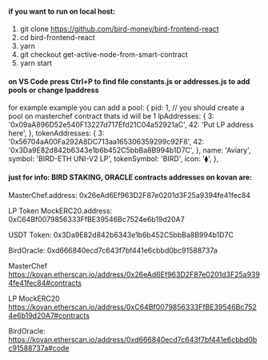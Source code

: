 #### if you want to run on local host:

1.  git clone https://github.com/bird-money/bird-frontend-react
2.  cd bird-frontend-react
3.  yarn
4.  git checkout get-active-node-from-smart-contract
5.  yarn start

#### on VS Code press Ctrl+P to find file constants.js or addresses.js to add pools or change lpaddress

for example example you can add a pool:
{
pid: 1, // you should create a pool on masterchef contract thats id will be 1
lpAddresses: {
3: '0x09aA896D52e540F13227d717Efd21C04a52921aC',
42: 'Put LP address here',
},
tokenAddresses: {
3: '0x56704aA00Fa292A8DC713aa165306359299c92F8',
42: '0x3Da9E82d842b6343e1b6b452C5bbBa8B994b1D7C',
},
name: 'Aviary',
symbol: 'BIRD-ETH UNI-V2 LP',
tokenSymbol: 'BIRD',
icon: '⧫',
},

#### just for info: BIRD STAKING, ORACLE contracts addresses on kovan are:

MasterChef.address: 0x26eAd6Ef963D2F87e0201d3F25a9394fe41fec84

LP Token MockERC20.address: 0xC64Bf0079856333FfBE39546Bc7524e6b19d20A7

USDT Token: 0x3Da9E82d842b6343e1b6b452C5bbBa8B994b1D7C

BirdOracle: 0xd666840ecd7c643f7bf441e6cbbd0bc91588737a

MasterChef https://kovan.etherscan.io/address/0x26eAd6Ef963D2F87e0201d3F25a9394fe41fec84#contracts

LP MockERC20 https://kovan.etherscan.io/address/0xC64Bf0079856333FfBE39546Bc7524e6b19d20A7#contracts

BirdOracle: https://kovan.etherscan.io/address/0xd666840ecd7c643f7bf441e6cbbd0bc91588737a#code
